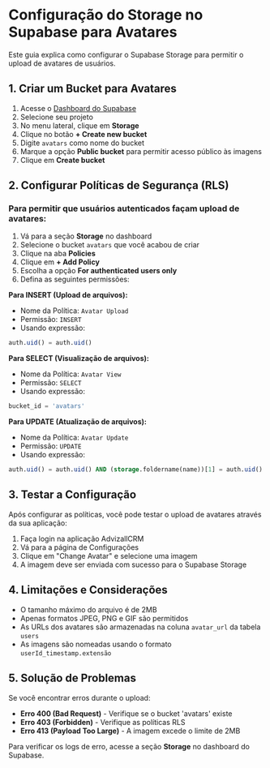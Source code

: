 # Configuração do Storage no Supabase para Avatares

Este guia explica como configurar o Supabase Storage para permitir o upload de avatares de usuários.

## 1. Criar um Bucket para Avatares

1. Acesse o [Dashboard do Supabase](https://app.supabase.com)
2. Selecione seu projeto
3. No menu lateral, clique em **Storage**
4. Clique no botão **+ Create new bucket**
5. Digite `avatars` como nome do bucket
6. Marque a opção **Public bucket** para permitir acesso público às imagens
7. Clique em **Create bucket**

## 2. Configurar Políticas de Segurança (RLS)

### Para permitir que usuários autenticados façam upload de avatares:

1. Vá para a seção **Storage** no dashboard
2. Selecione o bucket `avatars` que você acabou de criar
3. Clique na aba **Policies**
4. Clique em **+ Add Policy**
5. Escolha a opção **For authenticated users only**
6. Defina as seguintes permissões:

**Para INSERT (Upload de arquivos):**

- Nome da Política: `Avatar Upload`
- Permissão: `INSERT`
- Usando expressão: 
```sql
auth.uid() = auth.uid()
```

**Para SELECT (Visualização de arquivos):**

- Nome da Política: `Avatar View`
- Permissão: `SELECT`
- Usando expressão: 
```sql
bucket_id = 'avatars'
```

**Para UPDATE (Atualização de arquivos):**

- Nome da Política: `Avatar Update`
- Permissão: `UPDATE`
- Usando expressão: 
```sql
auth.uid() = auth.uid() AND (storage.foldername(name))[1] = auth.uid()::text
```

## 3. Testar a Configuração

Após configurar as políticas, você pode testar o upload de avatares através da sua aplicação:

1. Faça login na aplicação AdvizallCRM
2. Vá para a página de Configurações
3. Clique em "Change Avatar" e selecione uma imagem
4. A imagem deve ser enviada com sucesso para o Supabase Storage

## 4. Limitações e Considerações

- O tamanho máximo do arquivo é de 2MB
- Apenas formatos JPEG, PNG e GIF são permitidos
- As URLs dos avatares são armazenadas na coluna `avatar_url` da tabela `users`
- As imagens são nomeadas usando o formato `userId_timestamp.extensão`

## 5. Solução de Problemas

Se você encontrar erros durante o upload:

- **Erro 400 (Bad Request)** - Verifique se o bucket 'avatars' existe
- **Erro 403 (Forbidden)** - Verifique as políticas RLS
- **Erro 413 (Payload Too Large)** - A imagem excede o limite de 2MB

Para verificar os logs de erro, acesse a seção **Storage** no dashboard do Supabase. 